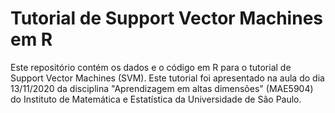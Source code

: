 # Tutorial de Support Vector Machines em R

Este repositório contém os dados e o código em R para o tutorial de Support Vector Machines (SVM). Este tutorial foi apresentado na aula do dia 13/11/2020 da disciplina "Aprendizagem em altas dimensões" (MAE5904) do Instituto de Matemática e Estatística da Universidade de São Paulo.
